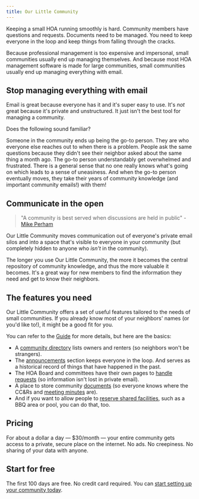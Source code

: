 ```yaml
---
title: Our Little Community
---
```


Keeping a small HOA running smoothly is hard. Community members have questions and requests. Documents need to be managed. You need to keep everyone in the loop and keep things from falling through the cracks.

Because professional management is too expensive and impersonal, small communities usually end up managing themselves. And because most HOA management software is made for large communities, small communities usually end up managing everything with email.

## Stop managing everything with email

Email is great because everyone has it and it's super easy to use. It's _not_ great because it's private and unstructured. It just isn't the best tool for managing a community.

Does the following sound familiar?

Someone in the community ends up being the go-to person. They are who everyone else reaches out to when there is a problem. People ask the same questions because they didn't see their neighbor asked about the same thing a month ago. The go-to person understandably get overwhelmed and frustrated. There is a general sense that no one really knows what's going on which leads to a sense of uneasiness. And when the go-to person eventually moves, they take their years of community knowledge (and important community emails!) with them!

## Communicate in the open

> "A community is best served when discussions are held in public" - [Mike Perham](https://github.com/sidekiq/sidekiq#problems:~:text=a%20community%20is%20best%20served%20when%20discussions%20are%20held%20in%20public)

Our Little Community moves communication out of everyone's private email silos and into a space that's visible to everyone in your community (but completely hidden to anyone who _isn't_ in the community).

The longer you use Our Little Community, the more it becomes the central repository of community knowledge, and thus the more valuable it becomes. It's a great way for new members to find the information they need and get to know their neighbors.

## The features you need

Our Little Community offers a set of useful features tailored to the needs of small communities. If you already know most of your neighbors' names (or you'd like to!), it might be a good fit for you.

You can refer to the [Guide](https://guide.ourlittlecommunity.org/) for more details, but here are the basics:

- A [community directory](https://guide.ourlittlecommunity.org/features/directory) lists owners and renters (so neighbors won't be strangers).
- The [announcements](https://guide.ourlittlecommunity.org/features/announcements) section keeps everyone in the loop. And serves as a historical record of things that have happened in the past.
- The HOA Board and committees have their own pages to [handle requests](https://guide.ourlittlecommunity.org/features/requests) (so information isn't lost in private email).
- A place to store community [documents](https://guide.ourlittlecommunity.org/features/documents) (so everyone knows where the CC&Rs and [meeting minutes](https://guide.ourlittlecommunity.org/features/minutes) are).
- And if you want to allow people to [reserve shared facilities](https://guide.ourlittlecommunity.org/features/community-spaces), such as a BBQ area or pool, you can do that, too.

## Pricing

For about a dollar a day — $30/month — your entire community gets access to a private, secure place on the internet. No ads. No creepiness. No sharing of your data with anyone.

## Start for free

The first 100 days are free. No credit card required. You can [start setting up your community today](https://app.ourlittlecommunity.org/users/sign_up).
